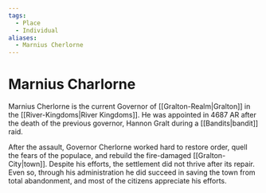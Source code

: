 ```yaml
---
tags:
  - Place
  - Individual
aliases:
  - Marnius Cherlorne
---
```

# Marnius Charlorne
Marnius Cherlorne is the current Governor of [[Gralton-Realm|Gralton]] in the [[River-Kingdoms|River Kingdoms]]. He was appointed in 4687 AR after the death of the previous governor, Hannon Gralt during a [[Bandits|bandit]] raid.

After the assault, Governor Cherlorne worked hard to restore order, quell the fears of the populace, and rebuild the fire-damaged [[Gralton-City|town]]. Despite his efforts, the settlement did not thrive after its repair. Even so, through his administration he did succeed in saving the town from total abandonment, and most of the citizens appreciate his efforts.